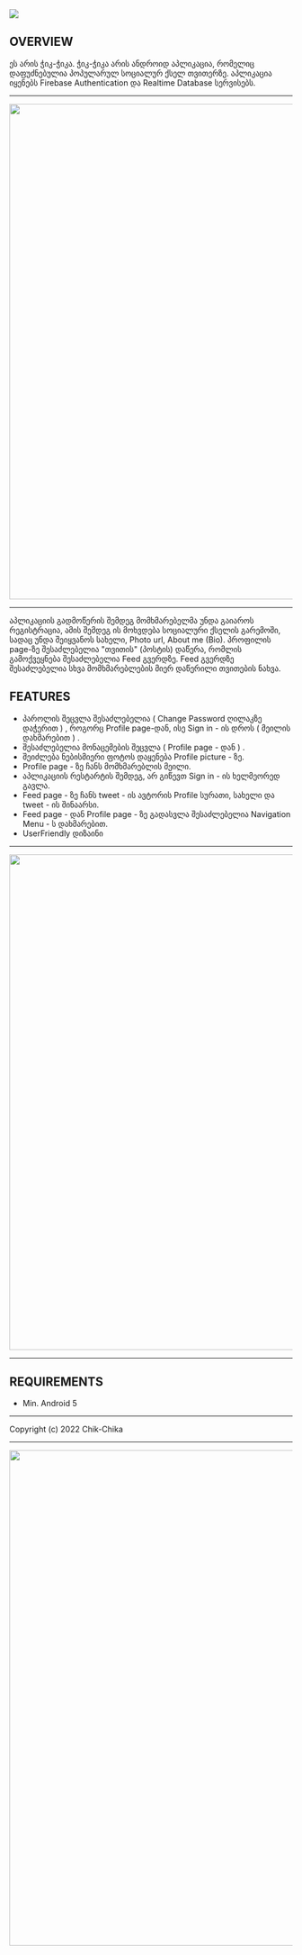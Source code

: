 <img src="https://i.imgur.com/lshi7Jx.png">

## OVERVIEW

ეს არის ჭიკ-ჭიკა. ჭიკ-ჭიკა არის ანდროიდ აპლიკაცია, რომელიც დაფუძნებულია პოპულარულ სოციალურ ქსელ თვითერზე. აპლიკაცია იყენებს Firebase Authentication და Realtime Database სერვისებს.

---

<img src="https://i.imgur.com/StsyKLh.jpeg" width="880">


---

აპლიკაციის გადმოწერის შემდეგ მომხმარებელმა უნდა გაიაროს რეგისტრაცია, ამის შემდეგ ის მოხვდება სოციალური ქსელის გარემოში, სადაც უნდა შეიყვანოს სახელი, Photo url, About me (Bio). პროფილის page-ზე შესაძლებელია "თვითის" (პოსტის) დაწერა, რომლის გამოქვეყნება შესაძლებელია Feed გვერდზე. Feed გვერდზე შესაძლებელია სხვა მომხმარებლების მიერ დაწერილი თვითების ნახვა.

## FEATURES

- პაროლის შეცვლა შესაძლებელია ( Change Password ღილაკზე დაჭერით ) , როგორც Profile page-დან, ისე Sign in - ის დროს ( მეილის დახმარებით ) .
- შესაძლებელია მონაცემების შეცვლა ( Profile page - დან ) .
- შეიძლება ნებისმიერი ფოტოს დაყენება Profile picture - ზე.
- Profile page - ზე ჩანს მომხმარებლის მეილი.
- აპლიკაციის რესტარტის შემდეგ, არ გიწევთ Sign in - ის ხელმეორედ გავლა.
- Feed page - ზე ჩანს tweet - ის ავტორის Profile სურათი, სახელი და tweet - ის შინაარსი.
- Feed page - დან Profile page - ზე გადასვლა შესაძლებელია Navigation Menu - ს დახმარებით.
- UserFriendly დიზაინი

---

<img src="https://i.imgur.com/QUhJhCr.jpeg" width="880">


---

## REQUIREMENTS

- Min. Android 5

---

Copyright (c) 2022 Chik-Chika

---

<img src="https://i.imgur.com/lshi7Jx.png" width="880">
